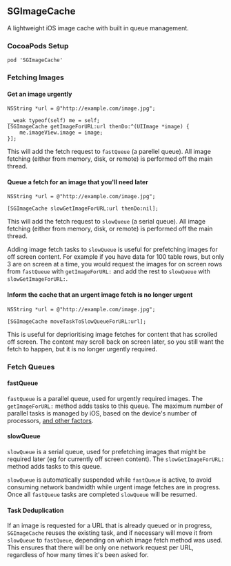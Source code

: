 ## SGImageCache

A lightweight iOS image cache with built in queue management. 

### CocoaPods Setup

```
pod 'SGImageCache'
```

### Fetching Images

#### Get an image urgently

```objc
NSString *url = @"http://example.com/image.jpg";

__weak typeof(self) me = self;
[SGImageCache getImageForURL:url thenDo:^(UIImage *image) {
    me.imageView.image = image;
}];
```

This will add the fetch request to `fastQueue` (a parellel queue). All image fetching (either
from memory, disk, or remote) is performed off the main thread. 

#### Queue a fetch for an image that you'll need later

```objc
NSString *url = @"http://example.com/image.jpg";

[SGImageCache slowGetImageForURL:url thenDo:nil];
```

This will add the fetch request to `slowQueue` (a serial queue). All image fetching (either
from memory, disk, or remote) is performed off the main thread.

Adding image fetch tasks to `slowQueue` is useful for prefetching images for off screen
content. For example if you have data for 100 table rows, but only 3 are on screen at a time,
you would request the images for on screen rows from `fastQueue` with `getImageForURL:` and
add the rest to `slowQueue` with `slowGetImageForURL:`.

#### Inform the cache that an urgent image fetch is no longer urgent

```objc
NSString *url = @"http://example.com/image.jpg";

[SGImageCache moveTaskToSlowQueueForURL:url];
```

This is useful for deprioritising image fetches for content that has scrolled off screen. The
content may scroll back on screen later, so you still want the fetch to happen, but it is no
longer urgently required.

### Fetch Queues

#### fastQueue

`fastQueue` is a parallel queue, used for urgently required images. The `getImageForURL:`
method adds tasks to this queue. The maximum number of parallel tasks is managed by iOS, based on the device's number of processors, [and other factors](https://developer.apple.com/library/ios/documentation/cocoa/reference/NSOperationQueue_class/Reference/Reference.html#//apple_ref/doc/uid/TP40004592-RH2-borderType). 

#### slowQueue

`slowQueue` is a serial queue, used for prefetching images that might be required later (eg
for currently off screen content). The `slowGetImageForURL:` method adds tasks to this queue.

`slowQueue` is automatically suspended while `fastQueue` is active, to avoid consuming network bandwidth while urgent image fetches are in progress. Once all `fastQueue` tasks are completed
`slowQueue` will be resumed.

#### Task Deduplication

If an image is requested for a URL that is already queued or in progress, `SGImageCache` 
reuses the existing task, and if necessary will move it from `slowQueue` to `fastQueue`, 
depending on which image fetch method was used. This ensures that there will be only one 
network request per URL, regardless of how many times it's been asked for.
